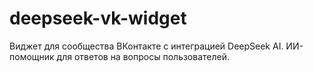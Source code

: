 # deepseek-vk-widget
Виджет для сообщества ВКонтакте с интеграцией DeepSeek AI. ИИ-помощник для ответов на вопросы пользователей.
